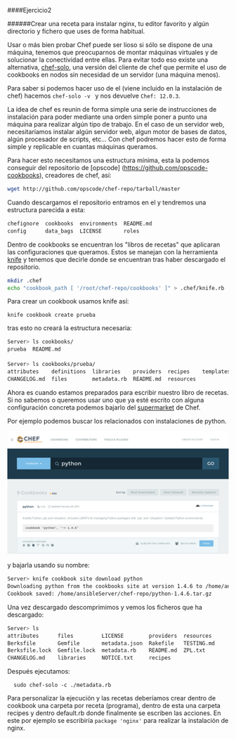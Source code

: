 ####Ejercicio2

######Crear una receta para instalar nginx, tu editor favorito y algún directorio y fichero que uses de forma habitual.

Usar o más bien probar Chef puede ser lioso si sólo se dispone de una máquina, tenemos que preocuparnos de montar máquinas virtuales y de solucionar la conectividad entre ellas. Para evitar todo eso existe una alternativa, [chef-solo](https://docs.chef.io/chef_solo.html), una versión del cliente de chef que permite el uso de cookbooks en nodos sin necesidad de un servidor (una máquina menos).

Para saber si podemos hacer uso de el (viene incluido en la instalación de chef) hacemos `chef-solo -v
` y nos devuelve `Chef: 12.0.3`.

La idea de chef es reunin de forma simple una serie de instrucciones de instalación para poder mediante una orden simple poner a punto una máquina para realizar algún tipo de trabajo. En el caso de un servidor web, necesitaríamos instalar algún servidor web, algun motor de bases de datos, algún procesador de scripts, etc... Con chef podremos hacer esto de forma simple y replicable en cuantas máquinas queramos.

Para hacer esto necesitamos una estructura mínima, esta la podemos conseguir del repositorio de [opscode] (https://github.com/opscode-cookbooks), creadores de chef, así:

~~~bash
wget http://github.com/opscode/chef-repo/tarball/master
~~~

Cuando descargamos el repositorio entramos en el y tendremos una estructura parecida a esta:

~~~bash
chefignore  cookbooks  environments  README.md
config      data_bags  LICENSE       roles
~~~

Dentro de cookbooks se encuentran los "libros de recetas" que aplicaran las configuraciones que queramos. Estos se manejan con la herramienta [knife](https://docs.chef.io/knife.html) y tenemos que decirle donde se encuentran tras haber descargado el repositorio.

~~~bash
mkdir .chef
echo "cookbook_path [ '/root/chef-repo/cookbooks' ]" > .chef/knife.rb
~~~

Para crear un cookbook usamos knife así:

    knife cookbook create prueba

tras esto no creará la estructura necesaria:

~~~bash
Server> ls cookbooks/
prueba  README.md

Server> ls cookbooks/prueba/
attributes    definitions  libraries    providers  recipes    templates
CHANGELOG.md  files        metadata.rb  README.md  resources
~~~

Ahora es cuando estamos preparados para escribir nuestro libro de recetas. Si no sabemos o queremos usar uno que ya esté escrito con alguna configuración concreta podemos bajarlo del [supermarket](https://supermarket.chef.io/) de Chef.

Por ejemplo podemos buscar los relacionados con instalaciones de python.

![](chef.png)

y bajarla usando su nombre:

~~~bash
Server> knife cookbook site download python
Downloading python from the cookbooks site at version 1.4.6 to /home/ansibleServer/chef-repo/python-1.4.6.tar.gz
Cookbook saved: /home/ansibleServer/chef-repo/python-1.4.6.tar.gz
~~~

Una vez descargado descomprimimos y vemos los ficheros que ha descargado:

~~~bash
Server> ls
attributes      files         LICENSE        providers  resources
Berksfile       Gemfile       metadata.json  Rakefile   TESTING.md
Berksfile.lock  Gemfile.lock  metadata.rb    README.md  ZPL.txt
CHANGELOG.md    libraries     NOTICE.txt     recipes
~~~


Después ejecutamos:

      sudo chef-solo -c ./metadata.rb

Para personalizar la ejecución y las recetas deberíamos crear dentro de cookbook una carpeta por receta (programa), dentro de esta una carpeta recipes y dentro default.rb donde finalmente se escriben las acciones. En este por ejemplo se escribiría `package 'nginx'` para realizar la instalación de nginx.
